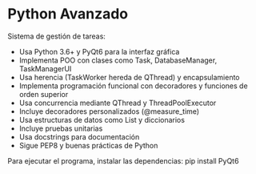 # Python Avanzado

Sistema de gestión de tareas:

- Usa Python 3.6+ y PyQt6 para la interfaz gráfica
- Implementa POO con clases como Task, DatabaseManager, TaskManagerUI
- Usa herencia (TaskWorker hereda de QThread) y encapsulamiento
- Implementa programación funcional con decoradores y funciones de orden superior
- Usa concurrencia mediante QThread y ThreadPoolExecutor
- Incluye decoradores personalizados (@measure_time)
- Usa estructuras de datos como List y diccionarios
- Incluye pruebas unitarias
- Usa docstrings para documentación
- Sigue PEP8 y buenas prácticas de Python

Para ejecutar el programa, instalar las dependencias:
pip install PyQt6
